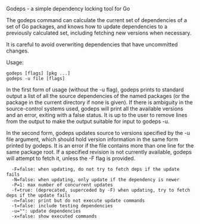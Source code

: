 Godeps - a simple dependency locking tool for Go

The godeps command can calculate the current set of
dependencies of a set of Go packages, and knows how
to update dependencies to a previously calculated set,
including fetching new versions when necessary.

It is careful to avoid overwriting dependencies that have
uncommitted changes.

Usage:

	godeps [flags] [pkg ...]
	godeps -u file [flags]

In the first form of usage (without the -u flag), godeps prints to
standard output a list of all the source dependencies of the named
packages (or the package in the current directory if none is given).
If there is ambiguity in the source-control systems used, godeps will
print all the available versions and an error, exiting with a false
status. It is up to the user to remove lines from the output to make
the output suitable for input to godeps -u.

In the second form, godeps updates source to versions specified by
the -u file argument, which should hold version information in the
same form printed by godeps. It is an error if the file contains more
than one line for the same package root. If a specified revision is not
currently available, godeps will attempt to fetch it, unless the -F flag
is provided.

	  -F=false: when updating, do not try to fetch deps if the update fails
	  -N=false: when updating, only update if the dependency is newer
	  -P=1: max number of concurrent updates
	  -f=true: (deprecated, superceded by -F) when updating, try to fetch deps if the update fails
	  -n=false: print but do not execute update commands
	  -t=false: include testing dependencies
	  -u="": update dependencies
	  -x=false: show executed commands
